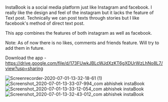InstaBook is a social media platform just like Instagram and facebook.
I really like the design and feel of the instagram but it lacks the feature of Text post.
Technically we can post texts through stories but I like facebook's method of direct text post.

This app combines the features of both instagram as well as facebook.

Note: As of now there is no likes, comments and friends feature. Will try to add them in future.

Download the app - https://drive.google.com/file/d/173FUwkJBLcWJdXzKT6gXDUrWzLhNo8L7/view?usp=sharing


![Screenrecorder-2020-07-01-13-32-18-61 (1)](https://user-images.githubusercontent.com/52367289/86220963-ea1b2e00-bba1-11ea-8ca8-1b754d207e24.gif)
![Screenshot_2020-07-01-13-33-07-994_com abhishek instaBook](https://user-images.githubusercontent.com/52367289/86220641-7ed15c00-bba1-11ea-8196-067ab40c6278.jpg)
![Screenshot_2020-07-01-13-33-12-054_com abhishek instaBook](https://user-images.githubusercontent.com/52367289/86220646-809b1f80-bba1-11ea-8dd5-bf74e81caead.jpg)
![Screenshot_2020-07-01-13-32-43-012_com abhishek instaBook](https://user-images.githubusercontent.com/52367289/86220640-7ed15c00-bba1-11ea-9285-9ffeb2bf087d.jpg)




